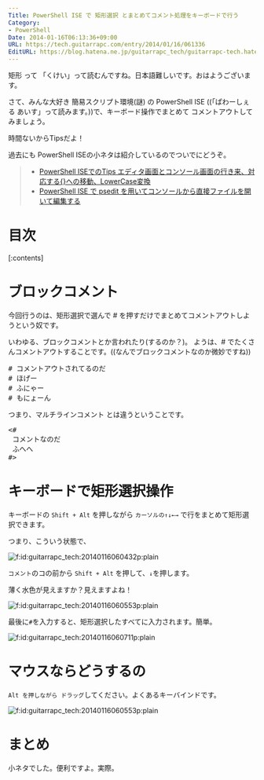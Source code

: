 ```yaml
---
Title: PowerShell ISE で 矩形選択 とまとめてコメント処理をキーボードで行う
Category:
- PowerShell
Date: 2014-01-16T06:13:36+09:00
URL: https://tech.guitarrapc.com/entry/2014/01/16/061336
EditURL: https://blog.hatena.ne.jp/guitarrapc_tech/guitarrapc-tech.hatenablog.com/atom/entry/12921228815716610986
---
```


矩形 って 「くけい」って読むんですね。日本語難しいです。おはようございます。

さて、みんな大好き 簡易スクリプト環境(謎) の PowerShell ISE ((「ぱわーしぇる あいす」って読みます。))で、キーボード操作でまとめて コメントアウトしてみましょう。

時間ないからTipsだよ！

過去にも PowerShell ISEの小ネタは紹介しているのでついでにどうぞ。

> - [PowerShell ISEでのTips エディタ画面とコンソール画面の行き来、対応する{}への移動、LowerCase変換](https://tech.guitarrapc.com/entry/2013/04/09/210447)
> - [PowerShell ISE で psedit を用いてコンソールから直接ファイルを開いて編集する](https://tech.guitarrapc.com/entry/2013/09/06/220948)

# 目次

[:contents]

# ブロックコメント

今回行うのは、矩形選択で選んで # を押すだけでまとめてコメントアウトしようという奴です。

いわゆる、ブロックコメントとか言われたり(するのか？)。
ようは、# でたくさんコメントアウトすることです。((なんでブロックコメントなのか微妙ですね))

<pre class="brush: powershell;">
# コメントアウトされてるのだ
# ほげー
# ふにゃー
# もにょーん
</pre>


つまり、マルチラインコメント とは違うということです。

<pre class="brush: powershell;">
<#
 コメントなのだ
 ふへへ
#>
</pre>

# キーボードで矩形選択操作

キーボードの ```Shift + Alt``` を押しながら ```カーソルの↑↓←→``` で行をまとめて矩形選択できます。

つまり、こういう状態で、

<p><span itemscope itemtype="https://schema.org/Photograph"><img src="https://cdn-ak.f.st-hatena.com/images/fotolife/g/guitarrapc_tech/20140116/20140116060432.png" alt="f:id:guitarrapc_tech:20140116060432p:plain" title="f:id:guitarrapc_tech:20140116060432p:plain" class="hatena-fotolife" itemprop="image"></span></p>

```コメント```のコの前から ```Shift + Alt``` を押して、```↓```を押します。

薄く水色が見えますか？見えますよね！

<p><span itemscope itemtype="https://schema.org/Photograph"><img src="https://cdn-ak.f.st-hatena.com/images/fotolife/g/guitarrapc_tech/20140116/20140116060553.png" alt="f:id:guitarrapc_tech:20140116060553p:plain" title="f:id:guitarrapc_tech:20140116060553p:plain" class="hatena-fotolife" itemprop="image"></span></p>

最後に```#```を入力すると、矩形選択したすべてに入力されます。簡単。

<p><span itemscope itemtype="https://schema.org/Photograph"><img src="https://cdn-ak.f.st-hatena.com/images/fotolife/g/guitarrapc_tech/20140116/20140116060711.png" alt="f:id:guitarrapc_tech:20140116060711p:plain" title="f:id:guitarrapc_tech:20140116060711p:plain" class="hatena-fotolife" itemprop="image"></span></p>

# マウスならどうするの

 ```Alt を押しながら ドラッグ```してください。よくあるキーバインドです。

<p><span itemscope itemtype="https://schema.org/Photograph"><img src="https://cdn-ak.f.st-hatena.com/images/fotolife/g/guitarrapc_tech/20140116/20140116060553.png" alt="f:id:guitarrapc_tech:20140116060553p:plain" title="f:id:guitarrapc_tech:20140116060553p:plain" class="hatena-fotolife" itemprop="image"></span></p>


# まとめ

小ネタでした。便利ですよ。実際。

